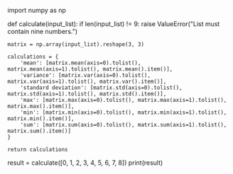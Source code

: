 import numpy as np

def calculate(input_list):
    if len(input_list) != 9:
        raise ValueError("List must contain nine numbers.")
    
    matrix = np.array(input_list).reshape(3, 3)
    
    calculations = {
        'mean': [matrix.mean(axis=0).tolist(), matrix.mean(axis=1).tolist(), matrix.mean().item()],
        'variance': [matrix.var(axis=0).tolist(), matrix.var(axis=1).tolist(), matrix.var().item()],
        'standard deviation': [matrix.std(axis=0).tolist(), matrix.std(axis=1).tolist(), matrix.std().item()],
        'max': [matrix.max(axis=0).tolist(), matrix.max(axis=1).tolist(), matrix.max().item()],
        'min': [matrix.min(axis=0).tolist(), matrix.min(axis=1).tolist(), matrix.min().item()],
        'sum': [matrix.sum(axis=0).tolist(), matrix.sum(axis=1).tolist(), matrix.sum().item()]
    }
    
    return calculations

result = calculate([0, 1, 2, 3, 4, 5, 6, 7, 8])
print(result)
